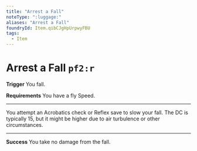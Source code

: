 ```yaml
---
title: "Arrest a Fall"
noteType: ":luggage:"
aliases: "Arrest a Fall"
foundryId: Item.qibCJgHpUrpwyFBU
tags:
  - Item
---
```


# Arrest a Fall `pf2:r`

**Trigger** You fall.

**Requirements** You have a fly Speed.

* * *

You attempt an Acrobatics check or Reflex save to slow your fall. The DC is typically 15, but it might be higher due to air turbulence or other circumstances.

* * *

**Success** You take no damage from the fall.
